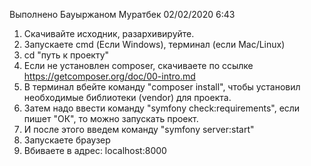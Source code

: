 Выполнено Бауыржаном Муратбек 02/02/2020 6:43

1) Скачивайте исходник, разархивируйте.
2) Запускаете cmd (Если Windows), терминал (если Mac/Linux)
3) cd "путь к проекту"
4) Если не установлен composer, скачиваете по ссылке https://getcomposer.org/doc/00-intro.md
5) В терминал вбейте команду "composer install", чтобы установил необходимые библиотеки (vendor) для проекта.
6) Затем надо ввести команду "symfony check:requirements", если пишет "ОК", то можно запускать проект.
7) И после этого введем команду "symfony server:start"
5) Запускаете браузер
6) Вбиваете в адрес: localhost:8000